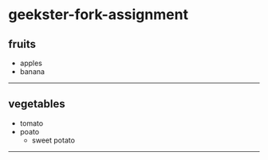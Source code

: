 # geekster-fork-assignment

## fruits
- apples
- banana
---
## vegetables
- tomato
- poato
  - sweet potato
---
